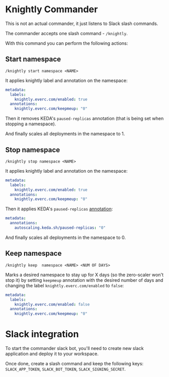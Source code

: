 # Knightly Commander

This is not an actual commander, it just listens to Slack slash commands.

The commander accepts one slash command - `/knightly`.

With this command you can perform the following actions:

## Start namespace

`/knightly start namespace <NAME>`

It applies knightly label and annotation on the namespace:

```yaml
metadata:
  labels:
    knightly.everc.com/enabled: true
  annotations:
    knightly.everc.com/keepmeup: "0"
```

Then it removes KEDA's `paused-replicas` annotation (that is being set when stopping a namespace).

And finally scales all deployments in the namespace to 1.

## Stop namespace

`/knightly stop namespace <NAME>`

It applies knightly label and annotation on the namespace:

```yaml
metadata:
  labels:
    knightly.everc.com/enabled: true
  annotations:
    knightly.everc.com/keepmeup: "0"
```

Then it applies KEDA's `paused-replicas` [annotation](https://keda.sh/docs/2.8/concepts/scaling-deployments/#pause-autoscaling):

```yaml
metadata:
  annotations:
    autoscaling.keda.sh/paused-replicas: "0"
```

And finally scales all deployments in the namespace to 0.

## Keep namespace

`/knightly keep  namespace <NAME> <NUM OF DAYS>`

Marks a desired namespace to stay up for X days (so the zero-scaler won't stop it) by setting `keepmeup` annotation with the desired number of days and changing the label `knightly.everc.com/enabled` to `false`:

```yaml
metadata:
  labels:
    knightly.everc.com/enabled: false
  annotations:
    knightly.everc.com/keepmeup: "0"
```

# Slack integration

To start the commander slack bot, you'll need to create new slack application and deploy it to your workspace.

Once done, create a slash command and keep the following keys: `SLACK_APP_TOKEN`, `SLACK_BOT_TOKEN`, `SLACK_SIGNING_SECRET`.
